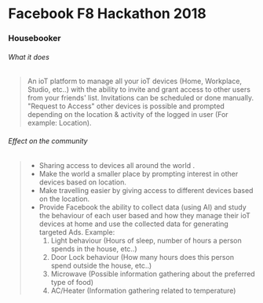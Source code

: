 # Facebook F8 Hackathon 2018
### Housebooker 
###### What it does
>An ioT platform to manage all your ioT devices (Home, Workplace, Studio, etc..) with the ability to invite and grant access to other users from your friends' list. Invitations can be scheduled or done manually. "Request to Access" other devices is possible and prompted depending on the location & activity of the logged in user (For example: Location).
###### Effect on the community
><ul>
><li>Sharing access to devices all around the world .</li>
><li>Make the world a smaller place by prompting interest in other devices based on location.</li>
><li>Make travelling easier by giving access to different devices based on the location.</li>
><li>Provide Facebook the ability to collect data (using AI) and study the behaviour of each user based and how they manage their ioT devices at home and use the collected data for generating targeted Ads. Example:
><ol>
> <li>Light behaviour (Hours of sleep, number of hours a person spends in the house, etc..)</li>
> <li>Door Lock behaviour (How many hours does this person spend outside the house, etc..)</li>
> <li>Microwave (Possible information gathering about the preferred type of food)</li>
> <li>AC/Heater (Information gathering related to temperature)</li>
> </ol>
></li>
></ul>
